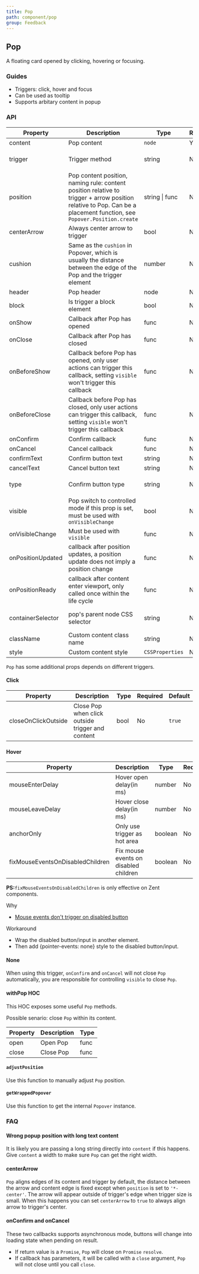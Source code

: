 ```yaml
---
title: Pop
path: component/pop
group: Feedback
---
```


## Pop

A floating card opened by clicking, hovering or focusing.

### Guides

- Triggers: click, hover and focus
- Can be used as tooltip
- Supports arbitary content in popup


### API

| Property | Description | Type | Required | Default | Alternative |
|------|------|------|--------|--------|-------|
| content | Pop content | `node` | Yes | | |
| trigger | Trigger method | string | No | `'none'` | `'click'`, `'hover'`, `'focus'` |
| position | Pop content position, naming rule: content position relative to trigger + arrow position relative to Pop. Can be a placement function, see `Popover.Position.create` | string \| func | No | `'top-center'` |  |
| centerArrow | Always center arrow to trigger | bool | No | `false` |  |
| cushion | Same as the `cushion` in Popover, which is usually the distance between the edge of the Pop and the trigger element | number | No | `10` |  |
| header | Pop header | node | No | | |
| block | Is trigger a block element | bool | No | `false` |  |
| onShow | Callback after Pop has opened | func | No | `noop` | |
| onClose | Callback after Pop has closed | func | No | `noop` | |
| onBeforeShow | Callback before Pop has opened, only user actions can trigger this callback, setting `visible` won't trigger this callback | func | No | `noop` | |
| onBeforeClose | Callback before Pop has closed, only user actions can trigger this callback, setting `visible` won't trigger this callback | func | No | `noop` | |
| onConfirm | Confirm callback | func | No | |  |
| onCancel | Cancel callback | func | No | |  |
| confirmText | Confirm button text | string | No | `'Confirm'` |  |
| cancelText | Cancel button text | string | No | `'Cancel'` |  |
| type | Confirm button type | string | No | `'primary'` | `'default'`, `'danger'`, `'success'` |
| visible | Pop switch to controlled mode if this prop is set, must be used with `onVisibleChange` | bool | No | | |
| onVisibleChange | Must be used with `visible` | func | No | | |
| onPositionUpdated | callback after position updates, a position update does not imply a position change | func | No | `noop` | |
| onPositionReady | callback after content enter viewport, only called once within the life cycle | func | No | `noop` | |
| containerSelector | pop's parent node CSS selector | string | No | `'body'` | all legal CSS selector | |
| className | Custom content class name | string | No |  |  |
| style | Custom content style | `CSSProperties` | No |  |  |

`Pop` has some additional props depends on different triggers.

#### Click

| Property | Description | Type | Required |  Default |
|------|------|------|--------|--------|
| closeOnClickOutside | Close Pop when click outside trigger and content | bool | No | `true` |

#### Hover

| Property | Description | Type | Required | Default |
|------|------|------|--------|---------|
| mouseEnterDelay | Hover open delay(in ms) | number | No | `200` |
| mouseLeaveDelay | Hover close delay(in ms) | number | No | `200` |
| anchorOnly | Only use trigger as hot area | boolean | No | `false` |
| fixMouseEventsOnDisabledChildren | Fix mouse events on disabled children | boolean | No | `false` |

**PS:**`fixMouseEventsOnDisabledChildren` is only effective on Zent components.

Why

- [Mouse events don't trigger on disabled button](https://github.com/youzan/zent/issues/142)

Workaround

- Wrap the disabled button/input in another element.
- Then add {pointer-events: none} style to the disabled button/input.


#### None

When using this trigger, `onConfirm` and `onCancel` will not close `Pop` automatically, you are responsible for controlling `visible` to close `Pop`.

#### withPop HOC

This HOC exposes some useful `Pop` methods.

Possible senario: close `Pop` within its content.

| Property       | Description      | Type             |
| -------------- | ---------------- | ---------------- |
| open           | Open Pop         | func             |
| close          | Close Pop        | func             |

#### `adjustPosition`

Use this function to manually adjust `Pop` position.

#### `getWrappedPopover`

Use this function to get the internal `Popover` instance.

### FAQ

#### Wrong popup position with long text content

It is likely you are passing a long string directly into `content` if this happens. Give `content` a width to make sure `Pop` can get the right width.

#### centerArrow

`Pop` aligns edges of its content and trigger by default, the distance between the arrow and content edge is fixed except when `position` is set to `'*-center'`. The arrow will appear outside of trigger's edge when trigger size is small. When this happens you can set `centerArrow` to `true` to always align arrow to trigger's center.

#### onConfirm and onCancel

These two callbacks supports asynchronous mode, buttons will change into loading state when pending on result.

- If return value is a `Promise`, `Pop` will close on `Promise` `resolve`.
- If callback has parameters, it will be called with a `close` argument, `Pop` will not close until you call `close`.

